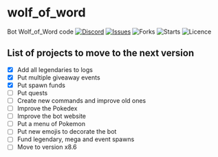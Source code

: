 # wolf_of_word
Bot Wolf_of_Word code
[![Discord](https://img.shields.io/discord/878225376319516732?logo=discord&style=flag)](https://discord.gg/Bae9rVuddV)
[![Issues](https://img.shields.io/github/issues/PenguinKingdom/wolf_of_word)](https://github.com/PenguinKingdom/wolf_of_word/issues/)
![Forks](https://img.shields.io/github/forks/PenguinKingdom/wolf_of_word)
![Starts](https://img.shields.io/github/stars/PenguinKingdom/wolf_of_word)
![Licence](https://img.shields.io/github/license/PenguinKingdom/wolf_of_word)

## List of projects to move to the next version
- [X] Add all legendaries to logs
- [X] Put multiple giveaway events
- [X] Put spawn funds
- [ ] Put quests
- [ ] Create new commands and improve old ones
- [ ] Improve the Pokedex
- [ ] Improve the bot website
- [ ] Put a menu of Pokemon
- [ ] Put new emojis to decorate the bot
- [ ] Fund legendary, mega and event spawns
- [ ] Move to version x8.6
